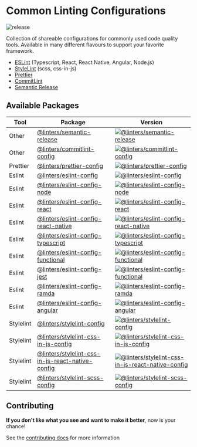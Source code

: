 # Common Linting Configurations

![release](https://github.com/developer239/linters/workflows/release/badge.svg)

Collection of shareable configurations for commonly used code quality tools. Available in many different flavours to support your favorite framework.

- [ESLint](https://github.com/eslint/eslint) (Typescript, React, React Native, Angular, Node.js)
- [StyleLint](https://github.com/stylelint/stylelint) (scss, css-in-js)
- [Prettier](https://github.com/prettier/prettier)
- [CommitLint](https://github.com/conventional-changelog/commitlint) 
- [Semantic Release](https://github.com/semantic-release/github)

## Available Packages

| Tool       | Package                                                                                                           | Version                                                                            | 
| ---------- | ----------------------------------------------------------------------------------------------------------------- | -----------------------------------------------------------------------------------
| Other      | [@linters/semantic-release](packages/semantic-release)                                           | [![@linters/semantic-release][sr-badge]][sr-npm]                                   | 
| Other      | [@linters/commitlint-config](packages/commitlint-config)                                               | [![@linters/commitlint-config][cl-badge]][cl-npm]                                  | 
| Prettier   | [@linters/prettier-config](packages/prettier-config)                                                            | [![@linters/prettier-config][pr-badge]][pr-npm]                                    | 
| Eslint     | [@linters/eslint-config](packages/eslint-config)                                                           | [![@linters/eslint-config][es-badge]][es-npm]                                      | 
| Eslint     | [@linters/eslint-config-node](packages/eslint-config-node)                                                 | [![@linters/eslint-config-node][esnode-badge]][esnode-npm]                         | 
| Eslint     | [@linters/eslint-config-react](packages/eslint-config-react)                                               | [![@linters/eslint-config-react][esreact-badge]][esreact-npm]               | 
| Eslint     | [@linters/eslint-config-react-native](packages/eslint-config-react-native)                                 | [![@linters/eslint-config-react-native][esreacrn-badge]][esreacrn-npm]             | 
| Eslint     | [@linters/eslint-config-typescript](packages/eslint-config-typescript)                                     | [![@linters/eslint-config-typescript][ests-badge]][ests-npm]                       | 
| Eslint     | [@linters/eslint-config-functional](packages/eslint-config-functional)                                     | [![@linters/eslint-config-functional][esfc-badge]][esfc-npm]                       |  
| Eslint     | [@linters/eslint-config-jest](packages/eslint-config-jest)                                           | [![@linters/eslint-config-functional][esjest-badge]][esjest-npm]                   | 
| Eslint     | [@linters/eslint-config-ramda](packages/eslint-config-ramda)                                               | [![@linters/eslint-config-ramda][esrm-badge]][esrm-npm]                            | 
| Eslint     | [@linters/eslint-config-angular](packages/eslint-config-angular)                                           | [![@linters/eslint-config-angular][esng-badge]][esng-npm]                          | 
| Stylelint  | [@linters/stylelint-config](packages/stylelint-config)                                                  | [![@linters/stylelint-config][sl-badge]][sl-npm]                                   | 
| Stylelint  | [@linters/stylelint-css-in-js-config](packages/stylelint-css-in-js-config)                              | [![@linters/stylelint-css-in-js-config][sljs-badge]][sljs-npm]                     | 
| Stylelint  | [@linters/stylelint-css-in-js-react-native-config](packages/stylelint-css-in-js-react-native-config)    | [![@linters/stylelint-css-in-js-react-native-config][sljsrn-badge]][sljsrn-npm]    | 
| Stylelint  | [@linters/stylelint-scss-config](packages/stylelint-scss-config)                                        | [![@linters/stylelint-scss-config][slscss-badge]][slscss-npm]                      | 

## Contributing
**If you don't like what you see and want to make it better**, now is your chance!

See the [contributing docs](/CONTRIBUTING.md) for more information

[sr-badge]: https://badge.fury.io/js/%40linters%2Fsemantic-release.svg
[sr-npm]: https://badge.fury.io/js/%40linters%2Fsemantic-release

[cl-badge]: https://badge.fury.io/js/%40linters%2Fcommitlint-config.svg
[cl-npm]: https://badge.fury.io/js/%40linters%2Fcommitlint-config

[es-badge]: https://badge.fury.io/js/%40linters%2Feslint-config.svg
[es-npm]: https://badge.fury.io/js/%40linters%2Feslint-config

[esnode-badge]: https://badge.fury.io/js/%40linters%2Feslint-config-node.svg
[esnode-npm]: https://badge.fury.io/js/%40linters%2Feslint-config-node

[esreact-badge]: https://badge.fury.io/js/%40linters%2Feslint-config-react.svg
[esreact-npm]: https://badge.fury.io/js/%40linters%2Feslint-config-react

[esreacrn-badge]: https://badge.fury.io/js/%40linters%2Feslint-config-react-native.svg
[esreacrn-npm]: https://badge.fury.io/js/%40linters%2Feslint-config-react-native

[ests-badge]: https://badge.fury.io/js/%40linters%2Feslint-config-typescript.svg
[ests-npm]: https://badge.fury.io/js/%40linters%2Feslint-config-typescript

[esfc-badge]: https://badge.fury.io/js/%40linters%2Feslint-config-functional.svg
[esfc-npm]: https://badge.fury.io/js/%40linters%2Feslint-config-functional

[esjest-badge]: https://badge.fury.io/js/%40linters%2Feslint-config-jest.svg
[esjest-npm]: https://badge.fury.io/js/%40linters%2Feslint-config-jest

[esrm-badge]: https://badge.fury.io/js/%40linters%2Feslint-config-ramda.svg
[esrm-npm]: https://badge.fury.io/js/%40linters%2Feslint-config-ramda

[esng-badge]: https://badge.fury.io/js/%40linters%2Feslint-config-angular.svg
[esng-npm]: https://badge.fury.io/js/%40linters%2Feslint-config-angular

[sl-badge]: https://badge.fury.io/js/%40linters%2Fstylelint-config.svg
[sl-npm]: https://badge.fury.io/js/%40linters%2Fstylelint-config

[sljs-badge]: https://badge.fury.io/js/%40linters%2Fstylelint-css-in-js-config.svg
[sljs-npm]: https://badge.fury.io/js/%40linters%2Fstylelint-css-in-js-config

[sljsrn-badge]: https://badge.fury.io/js/%40linters%2Fstylelint-css-in-js-react-native-config.svg
[sljsrn-npm]: https://badge.fury.io/js/%40linters%2Fstylelint-css-in-js-react-native-config

[slscss-badge]: https://badge.fury.io/js/%40linters%2Fstylelint-scss-config.svg
[slscss-npm]: https://badge.fury.io/js/%40linters%2Fstylelint-scss-config

[pr-badge]: https://badge.fury.io/js/%40linters%2Fprettier-config.svg
[pr-npm]: https://badge.fury.io/js/%40linters%2Fprettier-config
